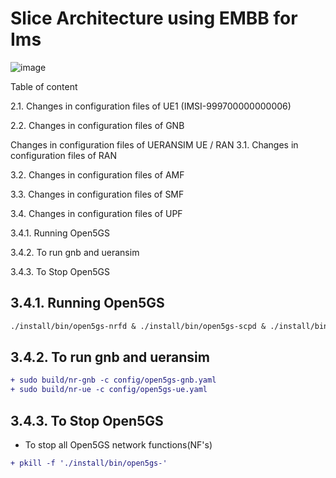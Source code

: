 # Slice Architecture using EMBB for Ims
![image](https://github.com/FRA-UAS/mobcomwise23-24-team_5gtechtribe/assets/116576484/b9183944-2e71-49e0-807e-dc369dace82d)


Table of content

2.1. Changes in configuration files of UE1 (IMSI-999700000000006)

2.2. Changes in configuration files of GNB

Changes in configuration files of UERANSIM UE / RAN
3.1. Changes in configuration files of RAN

3.2. Changes in configuration files of AMF

3.3. Changes in configuration files of SMF

3.4. Changes in configuration files of UPF

3.4.1. Running Open5GS

3.4.2. To run gnb and ueransim

3.4.3. To Stop Open5GS


## 3.4.1. Running Open5GS
```diff
./install/bin/open5gs-nrfd & ./install/bin/open5gs-scpd & ./install/bin/open5gs-amfd & ./install/bin/open5gs-smfd &./install/bin/open5gs-upfd & ./install/bin/open5gs-ausfd & ./install/bin/open5gs-udmd & ./install/bin/open5gs-pcfd & ./install/bin/open5gs-nssfd & ./install/bin/open5gs-bsfd & ./install/bin/open5gs-udrd & ./install/bin/open5gs-mmed & ./install/bin/open5gs-sgwcd & ./install/bin/open5gs-sgwud & ./install/bin/open5gs-hssd & ./install/bin/open5gs-pcrfd

```
## 3.4.2. To run gnb and ueransim

```diff
+ sudo build/nr-gnb -c config/open5gs-gnb.yaml
+ sudo build/nr-ue -c config/open5gs-ue.yaml
```
## 3.4.3. To Stop Open5GS
- To stop all Open5GS network functions(NF's)
```diff
+ pkill -f './install/bin/open5gs-'
```
